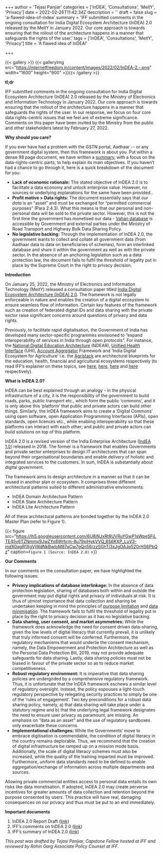 +++
author = 'Tejasi Panjiar'
categories = ['InDEA', 'Consultations', 'MeitY', 'Privacy']
date = 2022-02-26T11:42:34Z
description = ''
draft = false
slug = 'a-flawed-idea-of-indea'
summary = 'IFF submitted comments in the ongoing consultation for India Digital Ecosystem Architecture (InDEA) 2.0 released by the MeitY in January 2022. Our core approach is towards ensuring that the rollout of the architecture happens in a manner that safeguards the rights of the user.'
tags = ['InDEA', 'Consultations', 'MeitY', 'Privacy']
title = 'A flawed idea of InDEA!'

+++


{{< gallery >}}
{{< galleryImg  src="https://internetfreedom.in/content/images/2022/02/InDEA-2.-.png" width="1600" height="900" >}}{{< /gallery >}}

>>>> <form><script src="https://checkout.razorpay.com/v1/payment-button.js" data-payment_button_id="pl_HLkgeWGQLMuddp" async> </script> </form>

**tl;dr**

IFF submitted comments in the ongoing consultation for India Digital Ecosystem Architecture (InDEA) 2.0 released by the Ministry of Electronics and Information Technology in January 2022. Our core approach is towards ensuring that the rollout of the architecture happens in a manner that safeguards the rights of the user. In our response, we focus on four core data rights-centric issues that we feel are of extreme significance. Comments on this paper have been invited by the Ministry from the public and other stakeholders latest by February 27, 2022.

**Why should you care?**

If you ever have had a problem with the GSTN portal, Aadhaar -- or any government digital system, then this framework is about you. Put within a dense 98 page document, we have written a [summary](https://internetfreedom.in/summary-of-indea-2-0/), with a focus on the data-rights-centric parts, to help explain its main objectives. If you haven’t had a chance to go through it, here is a quick breakdown of the document for you:

* **Lack of economic rationale:** The stated objective of InDEA 2.0 is to facilitate a data economy and unlock enterprise value. However, no sources or underlying explanations for the same have been provided..
* **Profit motive > Data rights:** The document essentially says that _our data_ is an “asset” and must be exchanged for “permitted commercial purposes” (Para 2.4.3). What this means is that our personal and non-personal data will be sold to the private sector. However, this is not the first time the government has monetised our data - [Vahan database](https://internetfreedom.in/we-have-written-to-government-asking-them-to-stop-risks-of-misuse-of-government-datasets/) is accessible by Government and external parties under the Ministry of Road Transport and Highway Bulk Data Sharing Policy.
* **No legislative backing:** Through the implementation of InDEA 2.0, the government wants to collect and collate all government data (from Aadhaar data to data on beneficiaries of schemes), form an interlinked database and share it within the government as well as with the private sector. In the absence of an anchoring legislation such as a data protection law, the document fails to fulfil the threshold of legality put in place by the Supreme Court in the right to privacy decision.



**Introduction**

On January 25, 2022, the Ministry of Electronics and Information Technology (MeitY) released a consultation paper titled [India Digital Ecosystem Architecture (InDEA) 2.0](https://www.meity.gov.in/writereaddata/files/InDEA%202_0%20Report%20Draft%20V6%2024%20Jan%2022_Rev.pdf). The framework is not legally enforceable in nature and enables the creation of a digital ecosystem to ensure seamless flow of information. Certain key features of the framework such as creation of federated digital IDs and data sharing with the private sector raise significant concerns around questions of privacy and data rights.

Previously, to facilitate rapid digitalisation, the Government of India has developed many sector-specific programmes envisioned to “expand interoperability of services in India through open protocols”. For instance, the [National Digital Education Architecture](https://www.ndear.gov.in/files/NDEAR%20Main%20Report_July%2026_210728_194926.pdf) (NDEAR), [Unified Health Interface](https://abdm.gov.in/assets/uploads/consultation_papersDocs/UHI_Consultation_Paper.pdf) (UHI), [Account Aggregator](https://www.rbi.org.in/Scripts/BS_ViewMasDirections.aspx?id=10598) Framework and ‘India Digital Ecosystem for Agriculture' i.e. the [Agristack](https://agricoop.nic.in/sites/default/files/IDEA%20Concept%20Paper_mod01062021_1.pdfhttps://agricoop.nic.in/sites/default/files/IDEA%20Concept%20Paper_mod01062021_1.pdf) are architectural blueprints for the education, health, financial and agricultural ecosystems respectively (to read IFF’s explainer on these topics, see [here](https://internetfreedom.in/the-national-digital-education-architecture-an-explainer-2/), [here](https://internetfreedom.in/read-our-submission-on-the-unified-health-interface-consultation-paper/), [here](https://internetfreedom.in/explainer-account-aggregator-framework-saveourprivacy/) and [here](https://internetfreedom.in/tag/agristack/) respectively).



**What is InDEA 2.0?**

InDEA can be best explained through an analogy - in the physical infrastructure of a city, it is the responsibility of the government to build roads, parks, public transport etc., which form the public ‘commons’, and it is only above this ‘platform’ that public and private actors can build other things. Similarly, the InDEA framework aims to create a ‘Digital Commons’ using open software, open Application Programming Interfaces (APIs), open standards, open licences etc., while enabling interoperability so that these platforms can interact with each other; and public and private actors can build solutions on top of this platform.

InDEA 2.0 is a revised version of the India Enterprise Architecture ([IndEA 1.0](https://www.meity.gov.in/writereaddata/files/IndEA_Framework_1.0.pdf')) released in 2018. The former is a framework that enables Governments and private sector enterprises to design IT architectures that can span beyond their organisational boundaries and enable delivery of holistic and integrated services to the customers. In sum, InDEA is substantially about digital government.

The framework aims to design architecture in a manner so that it can be reused in another plan or ecosystem. It comprises three different architectural patterns suited to different administrative environments:

* InDEA Domain Architecture Pattern
* InDEA State Architecture Pattern
* InDEA Lite Architecture Pattern

All of these architectural patterns are bonded together by the InDEA 2.0 Master Plan (refer to Figure 1).

{{< figure src="https://lh5.googleusercontent.com/6U8iNJxRt8UVRuYGwP1sWpeSFjLTE45v6TZNmmx9JwZYo8Wrhrm-8u79xiHykVVQ_6S6KXP_LuV3-mdX0qgR1XgVjWdNkBwIoM87qCw7gQn56rzzSGhTj3xJgOAJp520rHS6PbQz" caption=`Figure 1 (Source: InDEA 2.0)` >}}



**Our Comments**

In our comments on the consultation paper, we have highlighted the following issues:

* **Privacy implications of database interlinkage:** In the absence of data protection legislation, sharing of databases both within and outside the government may put digital rights and privacy of individuals at risk. It is thus of utmost importance that data collection and sharing be undertaken keeping in mind the principles of [purpose limitation](https://ico.org.uk/for-organisations/guide-to-data-protection/guide-to-the-general-data-protection-regulation-gdpr/principles/purpose-limitation/) and [data minimisation](https://ico.org.uk/for-organisations/guide-to-data-protection/guide-to-the-general-data-protection-regulation-gdpr/principles/data-minimisation/). The framework fails to fulfil the threshold of legality put in place by the right to privacy decision as it has no legislative backing.
* **Data sharing, user consent, and market asymmetries:** While the framework does acknowledge the need for consent driven data-sharing, given the low levels of digital literacy that currently prevail, it is unlikely that truly informed consent will be conferred. Furthermore, the regulatory mechanisms that would underlie the consent mechanism, namely, the Data Empowerment and Protection Architecture as well as the Personal Data Protection Bill, 2019, may not provide adequate safeguards for data sharing. Lastly, data sharing policies must not be biased in favour of the private sector so as to reduce market competitiveness.
* ******Robust regulatory environment:******  It is imperative that data sharing policies are undergirded by a comprehensive regulatory framework. Thus, it is unfortunate that the InDEA framework eschews a similar level of regulatory oversight. Instead, the policy espouses a light-touch regulatory perspective by relegating security practices to simply be one of the ‘rules of engagement’. Two key preconditions for a robust data sharing policy, namely, a) that data sharing will take place under a statutory  regime and b) that the underlying legal framework designates the need to ensure user privacy as paramount, are missing. An emphasis on “data as an asset” and the use of regulatory sandboxes only exacerbate these concerns. 
* **Implementational challenges:** While the Governments’ move to embrace digitisation is commendable, the condition of digital literacy in the country remains deplorable. Thus, we recommend that the creation of digital infrastructure be ramped up on a mission mode basis. Additionally, the scale of digital literacy schemes must also be increased, while the quality of the training imparted must be improved. Furthermore, uniform data standards need to be defined to enable aggregation/exchange of information across multiple departments and sources.

Allowing private commercial entities access to personal data entails its own risks like data monetisation. If adopted, InDEA 2.0 may create perverse incentives for greater amounts of data collection and retention beyond the purpose consented by users. This practice will have real, damaging consequences on our privacy and thus must be put to an end immediately. 

**Important documents**

1. InDEA 2.0 Report Draft ([link](https://www.meity.gov.in/writereaddata/files/InDEA%202_0%20Report%20Draft%20V6%2024%20Jan%2022_Rev.pdf))
2. IFF’s comments on InDEA 2.0 ([link](https://drive.google.com/file/d/1Hynd8FjUZfN17PksZeF9KlDd2RX2vTvG/view?usp=sharing))
3. IFF’s summary of InDEA 2.0 ([link](https://internetfreedom.in/summary-of-indea-2-0/))

_This post was drafted by Tejasi Panjiar, Capstone Fellow hosted at IFF and reviewed by Rohin Garg Associate Policy Counsel at IFF._

> > > <form><script src="https://cdn.razorpay.com/static/widget/subscription-button.js" data-subscription_button_id="pl_HLk5qU1K35hmPH" data-button_theme="brand-color" async> </script> </form>





